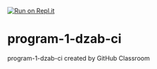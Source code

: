 [![Run on Repl.it](https://repl.it/badge/github/David-Zabner-Classes/program-1-dzab-ci)](https://repl.it/github/David-Zabner-Classes/program-1-dzab-ci)
# program-1-dzab-ci
program-1-dzab-ci created by GitHub Classroom
